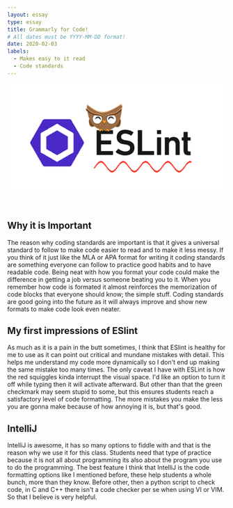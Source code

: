 ```yaml
---
layout: essay
type: essay
title: Grammarly for Code!
# All dates must be YYYY-MM-DD format!
date: 2020-02-03
labels:
  - Makes easy to it read
  - Code standards
---
```


<img class="ui medium left floated rounded image" src="/images/ESlint.webp">
<p>&nbsp;</p>

## Why it is Important

The reason why coding standards are important is that it gives a universal standard to follow to make code easier to read and to make it less messy. If you think of it just like the MLA or APA format for writing it coding standards are something everyone can follow to practice good habits and to have readable code. Being neat with how you format your code could make the difference in getting a job versus someone beating you to it. When you remember how code is formated it almost reinforces the memorization of code blocks that everyone should know; the simple stuff. Coding standards are good going into the future as it will always improve and show new formats to make code look even neater. 

## My first impressions of ESlint

As much as it is a pain in the butt sometimes, I think that ESlint is healthy for me to use as it can point out critical and mundane mistakes with detail. This helps me understand my code more dynamically so I don't end up making the same mistake too many times. The only caveat I have with ESLint is how the red squiggles kinda interrupt the visual space. I'd like an option to turn it off while typing then it will activate afterward. But other than that the green checkmark may seem stupid to some, but this ensures students reach a satisfactory level of code formatting. The more mistakes you make the less you are gonna make because of how annoying it is, but that's good. 

## IntelliJ

IntelliJ is awesome, it has so many options to fiddle with and that is the reason why we use it for this class. Students need that type of practice because it is not all about programming its also about the program you use to do the programming. The best feature I think that IntelliJ is the code formatting options like I mentioned before, these help students a whole bunch, more than they know. Before other, then a python script to check code, in C and C++ there isn't a code checker per se when using VI or VIM. So that I believe is very helpful.  

